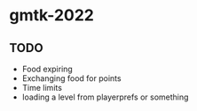 # gmtk-2022

## TODO
* Food expiring
* Exchanging food for points
* Time limits
* loading a level from playerprefs or something